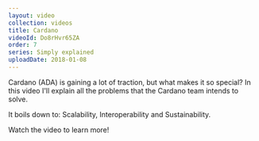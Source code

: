 ```yaml
---
layout: video
collection: videos
title: Cardano
videoId: Do8rHvr65ZA
order: 7
series: Simply explained
uploadDate: 2018-01-08
---
```


Cardano (ADA) is gaining a lot of traction, but what makes it so special? In this video I'll explain all the problems that the Cardano team intends to solve.

It boils down to: Scalability, Interoperability and Sustainability.

Watch the video to learn more!